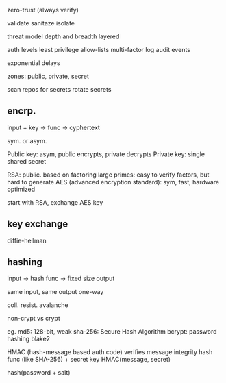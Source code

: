 ---
---
zero-trust (always verify)

validate
sanitaze
isolate

threat model
depth and breadth
layered

auth levels
least privilege
allow-lists
multi-factor
log audit events 

exponential delays

zones: public, private, secret

scan repos for secrets
rotate secrets

## encrp.
input + key -> func -> cyphertext

sym. or asym.

Public key: asym, public encrypts, private decrypts
Private key: single shared secret

RSA: public. based on factoring large primes: easy to verify factors, but hard to generate
AES (advanced encryption standard): sym, fast, hardware optimized

start with RSA, exchange AES key

## key exchange
diffie-hellman

## hashing
input -> hash func -> fixed size output

same input, same output
one-way

coll. resist.
avalanche

non-crypt vs crypt

eg.
md5: 128-bit, weak
sha-256: Secure Hash Algorithm
bcrypt: password hashing
blake2

HMAC (hash-message based auth code)
verifies message integrity
hash func (like SHA-256) + secret key  HMAC(message, secret)

hash(password + salt)
